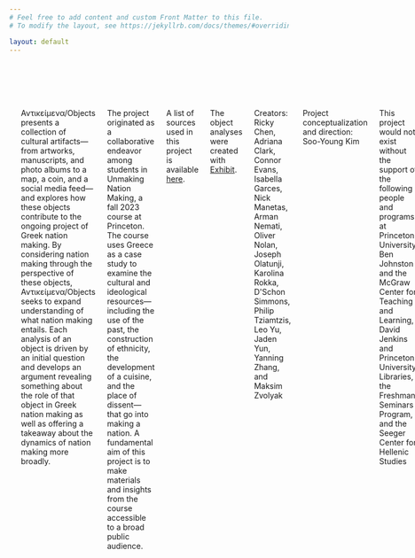 ```yaml
---
# Feel free to add content and custom Front Matter to this file.
# To modify the layout, see https://jekyllrb.com/docs/themes/#overriding-theme-defaults

layout: default
---
```


<section class='slide' id="about" style="padding-top:5em;">

<div class="container">
  <div class='row'>
    <div class="ten columns offset-by-one">
        
        
		<h2>About</h2>
		
<p><span class='hilight'>Αντικείμενα/Objects</span> presents a collection of cultural artifacts—from artworks, manuscripts, and photo albums to a map, a coin, and a social media feed—and explores how these objects contribute to the ongoing project of Greek nation making. By considering nation making through the perspective of these objects, Αντικείμενα/Objects seeks to expand understanding of what nation making entails. Each analysis of an object is driven by an initial question and develops an argument revealing something about the role of that object in Greek nation making as well as offering a takeaway about the dynamics of nation making more broadly. </p>

<p>The project originated as a collaborative endeavor among students in Unmaking Nation Making, a fall 2023 course at Princeton. The course uses Greece as a case study to examine the cultural and ideological resources—including the use of the past, the construction of ethnicity, the development of a cuisine, and the place of dissent—that go into making a nation. A fundamental aim of this project is to make materials and insights from the course accessible to a broad public audience.</p>

<p>A list of sources used in this project is available <a href="sources.html">here</a>.</p>

<p>The object analyses were created with <a href="https://www.exhibit.so/" target="_blank">Exhibit</a>.</p>

<p>Creators: Ricky Chen, Adriana Clark, Connor Evans, Isabella Garces, Nick Manetas, Arman Nemati, Oliver Nolan, Joseph Olatunji, Karolina Rokka, D'Schon Simmons, Philip Tziamtzis, Leo Yu, Jaden Yun, Yanning Zhang, and Maksim Zvolyak</p>

<p>Project conceptualization and direction: Soo-Young Kim</p>

<p>This project would not exist without the support of the following people and programs at Princeton University: Ben Johnston and the McGraw Center for Teaching and Learning, David Jenkins and Princeton University Libraries, the Freshman Seminars Program, and the Seeger Center for Hellenic Studies</p> 
        
    
    </div>

  </div>
</div>
</section>


   
   
